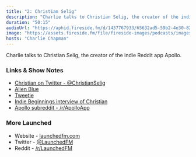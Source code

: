 ```yaml
---
title: "2: Christian Selig"
description: "Charlie talks to Christian Selig, the creator of the indie Reddit app Apollo."
duration: "50:15"
audioUrl: "https://aphid.fireside.fm/d/1437767933/65632ad5-59b2-4e30-82d1-13845dce07dd/808556c7-0a79-4f23-b03c-7bd1fa928e6c.mp3"
image: "https://assets.fireside.fm/file/fireside-images/podcasts/images/6/65632ad5-59b2-4e30-82d1-13845dce07dd/episodes/8/808556c7-0a79-4f23-b03c-7bd1fa928e6c/cover.jpg?v=1"
hosts: "Charlie Chapman"
---
```


<p>Charlie talks to Christian Selig, the creator of the indie Reddit app Apollo.</p>

<h3>Links &amp; Show Notes</h3>

<ul>
<li><a href="https://twitter.com/christianselig" rel="nofollow">Christian on Twitter - @ChristianSelig</a></li>
<li><a href="https://en.wikipedia.org/wiki/Alien_Blue" rel="nofollow">Alien Blue</a></li>
<li><a href="https://en.wikipedia.org/wiki/Tweetie" rel="nofollow">Tweetie</a></li>
<li><a href="https://anchor.fm/indiebeginnings/episodes/3-The-Apollo-Program-wChristian-Selig-e9e04o" rel="nofollow">Indie Beginnings interview of Christian</a></li>
<li><a href="https://www.reddit.com/r/apolloapp/" rel="nofollow">Apollo subreddit - /r/ApolloApp</a></li>
</ul>

<h3>More Launched</h3>

<ul>
<li>Website - <a href="https://launchedfm.com" rel="nofollow">launchedfm.com</a></li>
<li>Twitter - <a href="https://twitter.com/launchedfm" rel="nofollow">@LaunchedFM</a></li>
<li>Reddit - <a href="https://www.reddit.com/r/LaunchedFM/" rel="nofollow">/r/LaunchedFM</a></li>
</ul>
